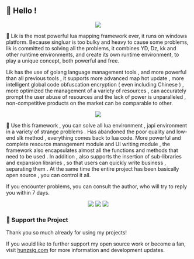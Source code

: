 ## 👋 Hello !

<!-- https://github.com/DenverCoder1/readme-typing-svg -->
<p align="center">
<img src="https://readme-typing-svg.demolab.com?font=Orbitron&size=25&pause=1000&center=true&vCenter=true&random=false&width=600&lines=Welcome+to+the+lik+framework!;Creating+the+ultimate+lua+warcraft3+maps!" />
</p>

🚀 Lik is the most powerful lua mapping framework ever, it runs on windows platform. Because singluar is too bulky and heavy to cause some problems, lik is committed to solving all the problems, it combines YD, Dz, kk and other runtime environments, and create its own runtime environment, to play a unique concept, both powerful and free.

Lik has the use of golang language management tools , and more powerful than all previous tools , it supports more advanced map hot update , more intelligent global code obfuscation encryption ( even including Chinese ) , more optimized the management of a variety of resources , can accurately prompt the user abuse of resources and the lack of power is unparalleled , non-competitive products on the market can be comparable to other.

<p align="center">
<!-- https://github.com/tandpfun/skill-icons -->
<img align="center" src="https://skillicons.dev/icons?i=git,github,windows,idea,lua,go,md,ps,ae,au&theme=light" />
</p>

🌈 Use this framework , you can solve all lua environment , japi environment in a variety of strange problems . Has abandoned the poor quality and low-end slk method , everything comes back to lua code. More powerful and complete resource management module and UI writing module , the framework also encapsulates almost all the functions and methods that need to be used . In addition , also supports the insertion of sub-libraries and expansion libraries , so that users can quickly write business , separating them . At the same time the entire project has been basically open source , you can control it all.

If you encounter problems, you can consult the author, who will try to reply you within 7 days.

<!-- https://github.com/badges/shields -->
<p align="center">
<a href="https://github.com/w3lik"><img src="https://img.shields.io/badge/GitHub-lik-blue?logo=github" /></a>
<img src="https://img.shields.io/badge/QQ群-818513385-orange?logo=tencentqq" />
<img src="https://img.shields.io/badge/QQ-854588403-green?logo=tencentqq" />
</p>

### 💖 Support the Project

Thank you so much already for using my projects!

If you would like to further support my open source work or become a fan, visit <a href='https://www.hunzsig.com' target='_blank'>hunzsig.com</a> for more information and development updates.